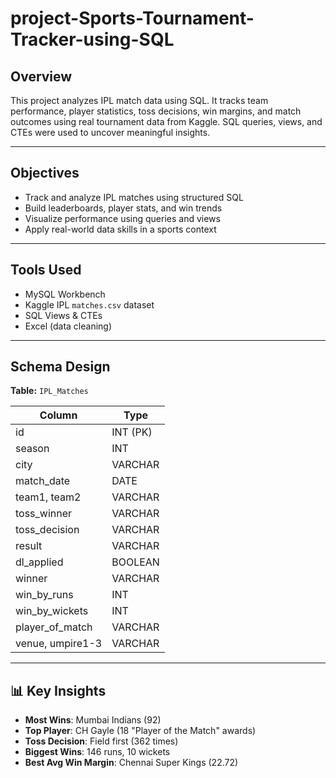 # project-Sports-Tournament-Tracker-using-SQL

##  Overview

This project analyzes IPL match data using SQL. It tracks team performance, player statistics, toss decisions, win margins, and match outcomes using real tournament data from Kaggle. SQL queries, views, and CTEs were used to uncover meaningful insights.

---

## Objectives

- Track and analyze IPL matches using structured SQL
- Build leaderboards, player stats, and win trends
- Visualize performance using queries and views
- Apply real-world data skills in a sports context

---

##  Tools Used

- MySQL Workbench
- Kaggle IPL `matches.csv` dataset
- SQL Views & CTEs
- Excel (data cleaning)

---

##  Schema Design

**Table:** `IPL_Matches`

| Column            | Type         |
|------------------|--------------|
| id               | INT (PK)     |
| season           | INT          |
| city             | VARCHAR      |
| match_date       | DATE         |
| team1, team2     | VARCHAR      |
| toss_winner      | VARCHAR      |
| toss_decision    | VARCHAR      |
| result           | VARCHAR      |
| dl_applied       | BOOLEAN      |
| winner           | VARCHAR      |
| win_by_runs      | INT          |
| win_by_wickets   | INT          |
| player_of_match  | VARCHAR      |
| venue, umpire1-3 | VARCHAR      |

---

## 📊 Key Insights

- **Most Wins**: Mumbai Indians (92)
- **Top Player**: CH Gayle (18 "Player of the Match" awards)
- **Toss Decision**: Field first (362 times)
- **Biggest Wins**: 146 runs, 10 wickets
- **Best Avg Win Margin**: Chennai Super Kings (22.72)
